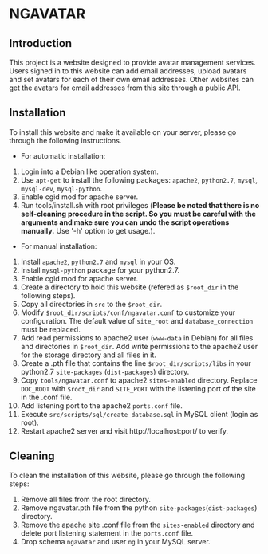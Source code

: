 # NGAVATAR

## Introduction
This project is a website designed to provide avatar management services. Users signed in to this website can add email addresses, upload avatars and set avatars for each of their own email addresses. Other websites can get the avatars for email addresses from this site through a public API.

## Installation
To install this website and make it available on your server, please go through the following instructions.  

- For automatic installation:
1. Login into a Debian like operation system.
2. Use `apt-get` to install the following packages: `apache2`, `python2.7`, `mysql`, `mysql-dev`, `mysql-python`.
3. Enable cgid mod for apache server.
4. Run tools/install.sh with root privileges (**Please be noted that there is no self-cleaning procedure in the script. So you must be careful with the arguments and make sure you can undo the script operations manually.** Use '-h' option to get usage.).

- For manual installation:
1. Install `apache2`, `python2.7` and `mysql` in your OS.
2. Install `mysql-python` package for your python2.7.
3. Enable cgid mod for apache server.
4. Create a directory to hold this website (refered as `$root_dir` in the following steps).
5. Copy all directories in `src` to the `$root_dir`.
6. Modify `$root_dir/scripts/conf/ngavatar.conf` to customize your configuration. The default value of `site_root` and `database_connection` must be replaced.
7. Add read permissions to apache2 user (`www-data` in Debian) for all files and directories in `$root_dir`. Add write permissions to the apache2 user for the storage directory and all files in it.
8. Create a .pth file that contains the line `$root_dir/scripts/libs` in your python2.7 `site-packages` (`dist-packages`) directory.
9. Copy `tools/ngavatar.conf` to apache2 `sites-enabled` directory. Replace `DOC_ROOT` with `$root_dir` and `SITE_PORT` with the listening port of the site in the .conf file.
10. Add listening port to the apache2 `ports.conf` file.
11. Execute `src/scripts/sql/create_database.sql` in MySQL client (login as root).
12. Restart apache2 server and visit http://localhost:port/ to verify.

## Cleaning
To clean the installation of this website, please go through the following steps:

1. Remove all files from the root directory.
2. Remove ngavatar.pth file from the python `site-packages`(`dist-packages`) directory.
3. Remove the apache site .conf file from the `sites-enabled` directory and delete port listening statement in the `ports.conf` file.
4. Drop schema `ngavatar` and user `ng` in your MySQL server.
